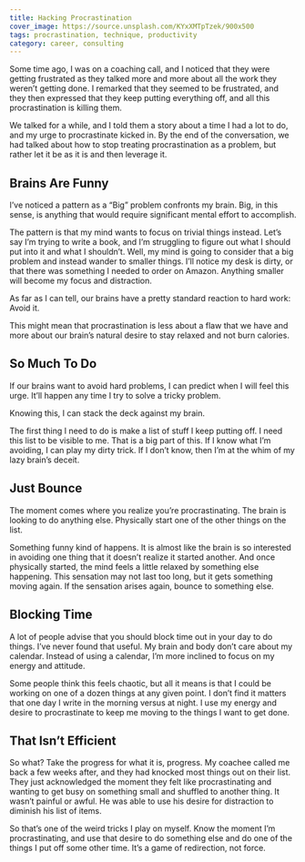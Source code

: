 ```yaml
---
title: Hacking Procrastination
cover_image: https://source.unsplash.com/KYxXMTpTzek/900x500
tags: procrastination, technique, productivity
category: career, consulting
---
```

Some time ago, I was on a coaching call, and I noticed that they were getting frustrated as they talked more and more about all the work they weren’t getting done. I remarked that they seemed to be frustrated, and they then expressed that they keep putting everything off, and all this procrastination is killing them.

We talked for a while, and I told them a story about a time I had a lot to do, and my urge to procrastinate kicked in. By the end of the conversation, we had talked about how to stop treating procrastination as a problem, but rather let it be as it is and then leverage it.

## Brains Are Funny

I’ve noticed a pattern as a “Big” problem confronts my brain. Big, in this sense, is anything that would require significant mental effort to accomplish.

The pattern is that my mind wants to focus on trivial things instead. Let’s say I’m trying to write a book, and I’m struggling to figure out what I should put into it and what I shouldn’t. Well, my mind is going to consider that a big problem and instead wander to smaller things. I’ll notice my desk is dirty, or that there was something I needed to order on Amazon. Anything smaller will become my focus and distraction.

As far as I can tell, our brains have a pretty standard reaction to hard work: Avoid it.

This might mean that procrastination is less about a flaw that we have and more about our brain’s natural desire to stay relaxed and not burn calories.

## So Much To Do

If our brains want to avoid hard problems, I can predict when I will feel this urge. It’ll happen any time I try to solve a tricky problem.

Knowing this, I can stack the deck against my brain.

The first thing I need to do is make a list of stuff I keep putting off. I need this list to be visible to me. That is a big part of this. If I know what I’m avoiding, I can play my dirty trick. If I don’t know, then I’m at the whim of my lazy brain’s deceit.

## Just Bounce

The moment comes where you realize you’re procrastinating. The brain is looking to do anything else. Physically start one of the other things on the list.

Something funny kind of happens. It is almost like the brain is so interested in avoiding one thing that it doesn’t realize it started another. And once physically started, the mind feels a little relaxed by something else happening. This sensation may not last too long, but it gets something moving again. If the sensation arises again, bounce to something else.

## Blocking Time

A lot of people advise that you should block time out in your day to do things. I’ve never found that useful. My brain and body don’t care about my calendar. Instead of using a calendar, I’m more inclined to focus on my energy and attitude.

Some people think this feels chaotic, but all it means is that I could be working on one of a dozen things at any given point. I don’t find it matters that one day I write in the morning versus at night. I use my energy and desire to procrastinate to keep me moving to the things I want to get done.

## That Isn’t Efficient

So what? Take the progress for what it is, progress. My coachee called me back a few weeks after, and they had knocked most things out on their list. They just acknowledged the moment they felt like procrastinating and wanting to get busy on something small and shuffled to another thing. It wasn’t painful or awful. He was able to use his desire for distraction to diminish his list of items.

So that’s one of the weird tricks I play on myself. Know the moment I’m procrastinating, and use that desire to do something else and do one of the things I put off some other time. It’s a game of redirection, not force.

